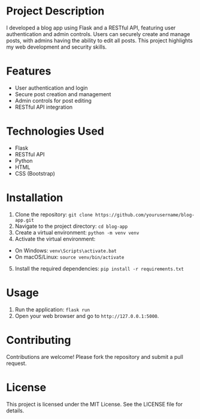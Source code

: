 # Project Description
I developed a blog app using Flask and a RESTful API, featuring user authentication and admin controls. Users can securely create and manage posts, with admins having the ability to edit all posts. This project highlights my web development and security skills.

# Features
* User authentication and login
* Secure post creation and management
* Admin controls for post editing
* RESTful API integration

# Technologies Used
* Flask
* RESTful API
* Python
* HTML
* CSS (Bootstrap)

# Installation
1. Clone the repository:
```git clone https://github.com/yourusername/blog-app.git```
2. Navigate to the project directory:
```cd blog-app```
3. Create a virtual environment:
```python -m venv venv```
4. Activate the virtual environment:
* On Windows:
```venv\Scripts\activate.bat```
* On macOS/Linux:
```source venv/bin/activate```
5. Install the required dependencies:
```pip install -r requirements.txt```

# Usage
1. Run the application:
```flask run```
2. Open your web browser and go to `http://127.0.0.1:5000`.

# Contributing
Contributions are welcome! Please fork the repository and submit a pull request.

# License
This project is licensed under the MIT License. See the LICENSE file for details.
